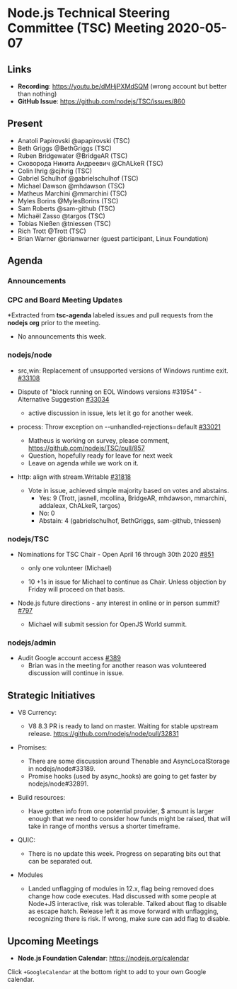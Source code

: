 ﻿# Node.js Technical Steering Committee (TSC) Meeting 2020-05-07

## Links

* **Recording**: https://youtu.be/dMHjPXMdSQM (wrong account but better
  than  nothing)
* **GitHub Issue**: https://github.com/nodejs/TSC/issues/860

## Present

* Anatoli Papirovski @apapirovski (TSC)
* Beth Griggs @BethGriggs (TSC)
* Ruben Bridgewater @BridgeAR (TSC)
* Сковорода Никита Андреевич @ChALkeR (TSC)
* Colin Ihrig @cjihrig (TSC)
* Gabriel Schulhof @gabrielschulhof (TSC)
* Michael Dawson @mhdawson (TSC)
* Matheus Marchini @mmarchini (TSC)
* Myles Borins @MylesBorins (TSC)
* Sam Roberts @sam-github (TSC)
* Michaël Zasso @targos (TSC)
* Tobias Nießen @tniessen (TSC)
* Rich Trott @Trott (TSC)
* Brian Warner @brianwarner (guest participant, Linux Foundation)

## Agenda

### Announcements

### CPC and Board Meeting Updates
 
*Extracted from **tsc-agenda** labeled issues and pull requests from the **nodejs org** prior to the meeting.

* No announcements this week.

### nodejs/node

* src,win: Replacement of unsupported versions of Windows runtime exit. [#33108](https://github.com/nodejs/node/pull/33108)
* Dispute of "block running on EOL Windows versions #31954" - Alternative Suggestion [#33034](https://github.com/nodejs/node/issues/33034)
  * active discussion in issue, lets let it go for another week.

* process: Throw exception on --unhandled-rejections=default [#33021](https://github.com/nodejs/node/pull/33021)
  * Matheus is working on survey, please comment, https://github.com/nodejs/TSC/pull/857
  * Question, hopefully ready for leave for next week
  * Leave on agenda while we work on it.
 
* http: align with stream.Writable [#31818](https://github.com/nodejs/node/pull/31818)
  * Vote in issue, achieved simple majority based on votes and abstains.
    * Yes: 9 (Trott, jasnell, mcollina, BridgeAR, mhdawson, mmarchini, addaleax, ChALkeR, targos)
    * No: 0
    * Abstain: 4 (gabrielschulhof, BethGriggs, sam-github, tniessen)

### nodejs/TSC

* Nominations for TSC Chair - Open April 16 through 30th 2020 [#851](https://github.com/nodejs/TSC/issues/851)
  * only one volunteer (Michael)

  * 10 +1s in issue for Michael to continue as Chair. Unless objection by Friday will proceed on that
    basis.

* Node.js future directions - any interest in online or in person summit? [#797](https://github.com/nodejs/TSC/issues/797)
  * Michael will submit session for OpenJS World summit.

### nodejs/admin

* Audit Google account access [#389](https://github.com/nodejs/admin/issues/389)
  * Brian was in the meeting for another reason was volunteered discussion will continue in
    issue.

## Strategic Initiatives

* V8 Currency:
  * V8 8.3 PR is ready to land on master. Waiting for stable upstream release. https://github.com/nodejs/node/pull/32831

* Promises:
  * There are some discussion around Thenable and AsyncLocalStorage in nodejs/node#33189.
  * Promise hooks (used by async_hooks) are going to get faster by nodejs/node#32891.

* Build resources:
  * Have gotten info from one potential provider, $ amount is larger enough that we need to consider how
    funds might be raised, that will take in range of months versus a shorter timeframe.

* QUIC:
  * There is no update this week. Progress on separating bits out that can be separated out.

* Modules
  * Landed unflagging of modules in 12.x, flag being removed does change how code 
    executes. Had discussed with some people at Node+JS interactive, risk was
    tolerable. Talked about flag to disable as escape hatch. Release left it as move
    forward with unflagging, recognizing there is risk. If wrong, make sure can add flag
    to disable.

## Upcoming Meetings

* **Node.js Foundation Calendar**: https://nodejs.org/calendar

Click `+GoogleCalendar` at the bottom right to add to your own Google calendar.

